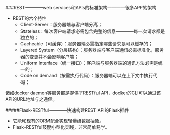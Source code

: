 ###REST————web services和APIs的标准架构————很多APP的架构
- REST的六个特性
    + Client-Server：服务器端与客户端分离；
    + Stateless：每次客户端请求必需包含完整的信息————每一次请求都是独立的；
    + Cacheable（可缓存）：服务器端必需指定哪些请求是可以缓存的；
    + Layered System（分层结构）：服务器端与客户端通讯必需标准化，服务器的变更并不会影响客户端；
    + Uniform Interface（统一接口）：客户端与服务器端的通讯方法必需是统一的；
    + Code on demand（按需执行代码）：服务器端可以在上下文中执行代码；

诸如docker daemon等服务都是提供了RESTful API，docker的CLI可以通过该API的URL地址与之通信。

#####Flask-RESTful————快速构建REST API的Flask插件
- 它能和现有的ORM配合实现轻量级数据抽象。
- Flask-RESTful鼓励小型化实践，非常简单易学。
